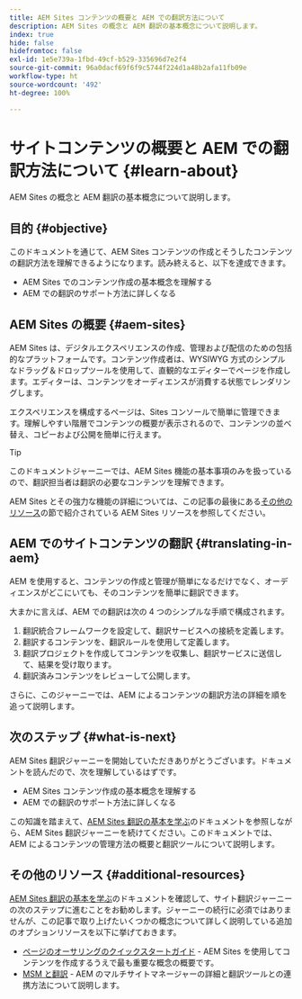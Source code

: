 ```yaml
---
title: AEM Sites コンテンツの概要と AEM での翻訳方法について
description: AEM Sites の概念と AEM 翻訳の基本概念について説明します。
index: true
hide: false
hidefromtoc: false
exl-id: 1e5e739a-1fbd-49cf-b529-335696d7e2f4
source-git-commit: 96a0dacf69f6f9c5744f224d1a48b2afa11fb09e
workflow-type: ht
source-wordcount: '492'
ht-degree: 100%

---
```


# サイトコンテンツの概要と AEM での翻訳方法について {#learn-about}

AEM Sites の概念と AEM 翻訳の基本概念について説明します。

## 目的 {#objective}

このドキュメントを通じて、AEM Sites コンテンツの作成とそうしたコンテンツの翻訳方法を理解できるようになります。読み終えると、以下を達成できます。

* AEM Sites でのコンテンツ作成の基本概念を理解する
* AEM での翻訳のサポート方法に詳しくなる

## AEM Sites の概要 {#aem-sites}

AEM Sites は、デジタルエクスペリエンスの作成、管理および配信のための包括的なプラットフォームです。コンテンツ作成者は、WYSIWYG 方式のシンプルなドラッグ＆ドロップツールを使用して、直観的なエディターでページを作成します。エディターは、コンテンツをオーディエンスが消費する状態でレンダリングします。

エクスペリエンスを構成するページは、Sites コンソールで簡単に管理できます。理解しやすい階層でコンテンツの概要が表示されるので、コンテンツの並べ替え、コピーおよび公開を簡単に行えます。

>[!TIP]
>
>このドキュメントジャーニーでは、AEM Sites 機能の基本事項のみを扱っているので、翻訳担当者は翻訳の必要なコンテンツを理解できます。
>
>AEM Sites とその強力な機能の詳細については、この記事の最後にある[その他のリソース](#additional-information)の節で紹介されている AEM Sites リソースを参照してください。

## AEM でのサイトコンテンツの翻訳 {#translating-in-aem}

AEM を使用すると、コンテンツの作成と管理が簡単になるだけでなく、オーディエンスがどこにいても、そのコンテンツを簡単に翻訳できます。

大まかに言えば、AEM での翻訳は次の 4 つのシンプルな手順で構成されます。

1. 翻訳統合フレームワークを設定して、翻訳サービスへの接続を定義します。
1. 翻訳するコンテンツを、翻訳ルールを使用して定義します。
1. 翻訳プロジェクトを作成してコンテンツを収集し、翻訳サービスに送信して、結果を受け取ります。
1. 翻訳済みコンテンツをレビューして公開します。


さらに、このジャーニーでは、AEM によるコンテンツの翻訳方法の詳細を順を追って説明します。

## 次のステップ {#what-is-next}

AEM Sites 翻訳ジャーニーを開始していただきありがとうございます。ドキュメントを読んだので、次を理解しているはずです。

* AEM Sites コンテンツ作成の基本概念を理解する
* AEM での翻訳のサポート方法に詳しくなる

この知識を踏まえて、[AEM Sites 翻訳の基本を学ぶ](getting-started.md)のドキュメントを参照しながら、AEM Sites 翻訳ジャーニーを続けてください。このドキュメントでは、AEM によるコンテンツの管理方法の概要と翻訳ツールについて説明します。

## その他のリソース {#additional-resources}

[AEM Sites 翻訳の基本を学ぶ](getting-started.md)のドキュメントを確認して、サイト翻訳ジャーニーの次のステップに進むことをお勧めします。ジャーニーの続行に必須ではありませんが、この記事で取り上げたいくつかの概念について詳しく説明している追加のオプションリソースを以下に挙げておきます。

* [ページのオーサリングのクイックスタートガイド](/help/sites-cloud/authoring/getting-started/quick-start.md) - AEM Sites を使用してコンテンツを作成するうえで最も重要な概念の概要です。
* [MSM と翻訳](/help/sites-cloud/administering/msm-and-translation.md) - AEM のマルチサイトマネージャーの詳細と翻訳ツールとの連携方法について説明します。
